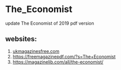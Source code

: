 # The_Economist
update The Economist of 2019   pdf version

## websites:

1. [ukmagazinesfree.com](http://ukmagazinesfree.com/?s=The+Economist "ukmagazinesfree.com")
2. https://freemagazinepdf.com/?s=The+Economist
3. https://magazinelib.com/all/the-economist/



